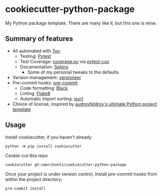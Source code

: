 # cookiecutter-python-package

My Python package template. There are many like it, but this one is mine.

## Summary of features

* All automated with [Tox](https://tox.readthedocs.io):
	* Testing: [Pytest](https://docs.pytest.org)
	* Test Coverage: [coverage.py](https://coverage.readthedocs.io/) via [pytest-cov](https://pytest-cov.readthedocs.io)
	* Documentation: [Sphinx](https://www.sphinx-doc.org)
		* Some of my personal tweaks to the defaults
* Version management: [versioneer](https://github.com/python-versioneer/python-versioneer)
* Pre-commit hooks: [pre-commit](https://pre-commit.com/)
	* Code formatting: [Black](https://black.readthedocs.io)
	* Linting: [Flake8](https://flake8.pycqa.org)
	* Automatic import sorting: [isort](https://pycqa.github.io/isort/)
* Choice of license, inspired by [audreyfeldroy's ultimate Python project template](https://github.com/audreyfeldroy/cookiecutter-pypackage)

## Usage

Install cookiecutter, if you haven't already

```
python -m pip install cookiecutter
```

Cookie-cut this repo

```
cookiecutter gh:cmerchantz/cookiecutter-python-package
```

Once your project is under version control, install pre-commit hooks from within the project directory:

```
pre-commit install
```